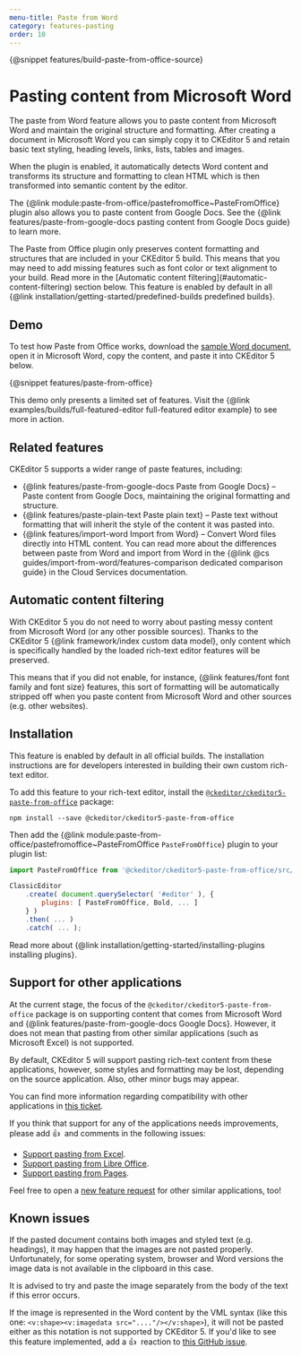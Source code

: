 ```yaml
---
menu-title: Paste from Word
category: features-pasting
order: 10
---
```


{@snippet features/build-paste-from-office-source}

# Pasting content from Microsoft Word

The paste from Word feature allows you to paste content from Microsoft Word and maintain the original structure and formatting. After creating a document in Microsoft Word you can simply copy it to CKEditor 5 and retain basic text styling, heading levels, links, lists, tables and images.

When the plugin is enabled, it automatically detects Word content and transforms its structure and formatting to clean HTML which is then transformed into semantic content by the editor.

The {@link module:paste-from-office/pastefromoffice~PasteFromOffice} plugin also allows you to paste content from Google Docs. See the {@link features/paste-from-google-docs pasting content from Google Docs guide} to learn more.

<info-box info>
	The Paste from Office plugin only preserves content formatting and structures that are included in your CKEditor 5 build. This means that you may need to add missing features such as font color or text alignment to your build. Read more in the [Automatic content filtering](#automatic-content-filtering) section below.
</info-box>

<info-box info>
	This feature is enabled by default in all {@link installation/getting-started/predefined-builds predefined builds}.
</info-box>

## Demo

To test how Paste from Office works, download the [sample Word document](../../assets/CKEditor5.PFO.Sample.Recognition_of_Achievement.docx), open it in Microsoft Word, copy the content, and paste it into CKEditor 5 below.

{@snippet features/paste-from-office}

<info-box info>
	This demo only presents a limited set of features. Visit the {@link examples/builds/full-featured-editor full-featured editor example} to see more in action.
</info-box>

## Related features

CKEditor 5 supports a wider range of paste features, including:
* {@link features/paste-from-google-docs Paste from Google Docs} &ndash; Paste content from Google Docs, maintaining the original formatting and structure.
* {@link features/paste-plain-text Paste plain text} &ndash; Paste text without formatting that will inherit the style of the content it was pasted into.
* {@link features/import-word Import from Word} &ndash; Convert Word files directly into HTML content.
	You can read more about the differences between paste from Word and import from Word in the {@link @cs guides/import-from-word/features-comparison dedicated comparison guide} in the Cloud Services documentation.

## Automatic content filtering

With CKEditor 5 you do not need to worry about pasting messy content from Microsoft Word (or any other possible sources). Thanks to the CKEditor 5 {@link framework/index custom data model}, only content which is specifically handled by the loaded rich-text editor features will be preserved.

This means that if you did not enable, for instance, {@link features/font font family and font size} features, this sort of formatting will be automatically stripped off when you paste content from Microsoft Word and other sources (e.g. other websites).

## Installation

<info-box info>
	This feature is enabled by default in all official builds. The installation instructions are for developers interested in building their own custom rich-text editor.
</info-box>

To add this feature to your rich-text editor, install the [`@ckeditor/ckeditor5-paste-from-office`](https://www.npmjs.com/package/@ckeditor/ckeditor5-paste-from-office) package:

```
npm install --save @ckeditor/ckeditor5-paste-from-office
```

Then add the {@link module:paste-from-office/pastefromoffice~PasteFromOffice `PasteFromOffice`} plugin to your plugin list:

```js
import PasteFromOffice from '@ckeditor/ckeditor5-paste-from-office/src/pastefromoffice';

ClassicEditor
	.create( document.querySelector( '#editor' ), {
		plugins: [ PasteFromOffice, Bold, ... ]
	} )
	.then( ... )
	.catch( ... );
```

<info-box info>
	Read more about {@link installation/getting-started/installing-plugins installing plugins}.
</info-box>

## Support for other applications

At the current stage, the focus of the `@ckeditor/ckeditor5-paste-from-office` package is on supporting content that comes from Microsoft Word and {@link features/paste-from-google-docs Google Docs}. However, it does not mean that pasting from other similar applications (such as Microsoft Excel) is not supported.

By default, CKEditor 5 will support pasting rich-text content from these applications, however, some styles and formatting may be lost, depending on the source application. Also, other minor bugs may appear.

You can find more information regarding compatibility with other applications in [this ticket](https://github.com/ckeditor/ckeditor5/issues/1184#issuecomment-409828069).

If you think that support for any of the applications needs improvements, please add 👍&nbsp; and comments in the following issues:

* [Support pasting from Excel](https://github.com/ckeditor/ckeditor5/issues/2513).
* [Support pasting from Libre Office](https://github.com/ckeditor/ckeditor5/issues/2520).
* [Support pasting from Pages](https://github.com/ckeditor/ckeditor5/issues/2527).

Feel free to open a [new feature request](https://github.com/ckeditor/ckeditor5/issues/new/choose) for other similar applications, too!

## Known issues

If the pasted document contains both images and styled text (e.g. headings), it may happen that the images are not pasted properly. Unfortunately, for some operating system, browser and Word versions the image data is not available in the clipboard in this case.

It is advised to try and paste the image separately from the body of the text if this error occurs.

If the image is represented in the Word content by the VML syntax (like this one: `<v:shape><v:imagedata src="...."/></v:shape>`), it will not be pasted either as this notation is not supported by CKEditor 5. If you'd like to see this feature implemented, add a 👍&nbsp; reaction to [this GitHub issue](https://github.com/ckeditor/ckeditor5/issues/9245).
